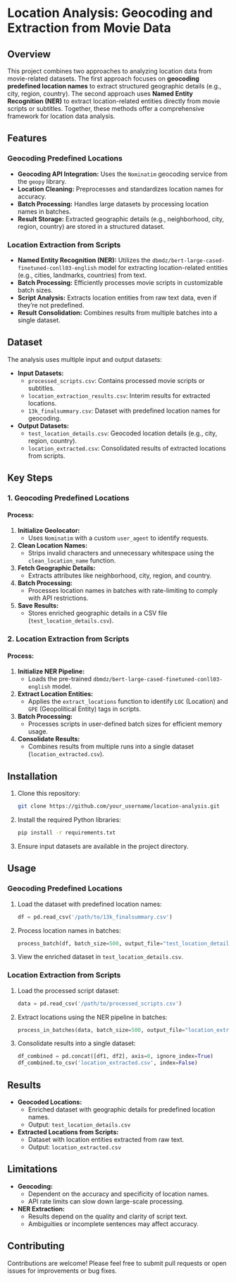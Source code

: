 # Location Analysis: Geocoding and Extraction from Movie Data

## Overview
This project combines two approaches to analyzing location data from movie-related datasets. The first approach focuses on **geocoding predefined location names** to extract structured geographic details (e.g., city, region, country). The second approach uses **Named Entity Recognition (NER)** to extract location-related entities directly from movie scripts or subtitles. Together, these methods offer a comprehensive framework for location data analysis.

## Features
### Geocoding Predefined Locations
- **Geocoding API Integration:** Uses the `Nominatim` geocoding service from the `geopy` library.
- **Location Cleaning:** Preprocesses and standardizes location names for accuracy.
- **Batch Processing:** Handles large datasets by processing location names in batches.
- **Result Storage:** Extracted geographic details (e.g., neighborhood, city, region, country) are stored in a structured dataset.

### Location Extraction from Scripts
- **Named Entity Recognition (NER):** Utilizes the `dbmdz/bert-large-cased-finetuned-conll03-english` model for extracting location-related entities (e.g., cities, landmarks, countries) from text.
- **Batch Processing:** Efficiently processes movie scripts in customizable batch sizes.
- **Script Analysis:** Extracts location entities from raw text data, even if they’re not predefined.
- **Result Consolidation:** Combines results from multiple batches into a single dataset.

## Dataset
The analysis uses multiple input and output datasets:
- **Input Datasets:**
  - `processed_scripts.csv`: Contains processed movie scripts or subtitles.
  - `location_extraction_results.csv`: Interim results for extracted locations.
  - `13k_finalsummary.csv`: Dataset with predefined location names for geocoding.
- **Output Datasets:**
  - `test_location_details.csv`: Geocoded location details (e.g., city, region, country).
  - `location_extracted.csv`: Consolidated results of extracted locations from scripts.

## Key Steps
### 1. Geocoding Predefined Locations
#### Process:
1. **Initialize Geolocator:**
   - Uses `Nominatim` with a custom `user_agent` to identify requests.
2. **Clean Location Names:**
   - Strips invalid characters and unnecessary whitespace using the `clean_location_name` function.
3. **Fetch Geographic Details:**
   - Extracts attributes like neighborhood, city, region, and country.
4. **Batch Processing:**
   - Processes location names in batches with rate-limiting to comply with API restrictions.
5. **Save Results:**
   - Stores enriched geographic details in a CSV file (`test_location_details.csv`).

### 2. Location Extraction from Scripts
#### Process:
1. **Initialize NER Pipeline:**
   - Loads the pre-trained `dbmdz/bert-large-cased-finetuned-conll03-english` model.
2. **Extract Location Entities:**
   - Applies the `extract_locations` function to identify `LOC` (Location) and `GPE` (Geopolitical Entity) tags in scripts.
3. **Batch Processing:**
   - Processes scripts in user-defined batch sizes for efficient memory usage.
4. **Consolidate Results:**
   - Combines results from multiple runs into a single dataset (`location_extracted.csv`).

## Installation
1. Clone this repository:
   ```bash
   git clone https://github.com/your_username/location-analysis.git
   ```
2. Install the required Python libraries:
   ```bash
   pip install -r requirements.txt
   ```
3. Ensure input datasets are available in the project directory.

## Usage
### Geocoding Predefined Locations
1. Load the dataset with predefined location names:
   ```python
   df = pd.read_csv('/path/to/13k_finalsummary.csv')
   ```
2. Process location names in batches:
   ```python
   process_batch(df, batch_size=500, output_file="test_location_details.csv")
   ```
3. View the enriched dataset in `test_location_details.csv`.

### Location Extraction from Scripts
1. Load the processed script dataset:
   ```python
   data = pd.read_csv('/path/to/processed_scripts.csv')
   ```
2. Extract locations using the NER pipeline in batches:
   ```python
   process_in_batches(data, batch_size=500, output_file="location_extraction_results.csv")
   ```
3. Consolidate results into a single dataset:
   ```python
   df_combined = pd.concat([df1, df2], axis=0, ignore_index=True)
   df_combined.to_csv('location_extracted.csv', index=False)
   ```

## Results
- **Geocoded Locations:**
  - Enriched dataset with geographic details for predefined location names.
  - Output: `test_location_details.csv`
- **Extracted Locations from Scripts:**
  - Dataset with location entities extracted from raw text.
  - Output: `location_extracted.csv`

## Limitations
- **Geocoding:**
  - Dependent on the accuracy and specificity of location names.
  - API rate limits can slow down large-scale processing.
- **NER Extraction:**
  - Results depend on the quality and clarity of script text.
  - Ambiguities or incomplete sentences may affect accuracy.

## Contributing
Contributions are welcome! Please feel free to submit pull requests or open issues for improvements or bug fixes.

